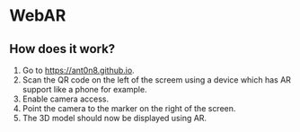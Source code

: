 # WebAR
## How does it work?
1. Go to <https://ant0n8.github.io>.
2. Scan the QR code on the left of the screem using a device which has AR support like a phone for example.
3. Enable camera access.
4. Point the camera to the marker on the right of the screen.
5. The 3D model should now be displayed using AR.
